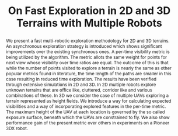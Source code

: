 ---
layout: project-page-new
title: "On Fast Exploration in 2D and 3D Terrains with Multiple Robots"
authors:
  - name: Rahul Sawhney
    sup: #
  - name: K. Madhava Krishna
    sup: #
  - name: Kannan Srinathan
    sup: #
affiliations:
  - name: IIIT Hyderabad, India
    link: https://robotics.iiit.ac.in
    sup: #
permalink: /publications/2009/Sawhney_On-Fast-Exploration/
abstract: "We present a fast multi-robotic exploration methodology for 2D and 3D terrains. An asynchronous exploration strategy is introduced which shows significant improvements over the
existing synchronous ones. A per-time visibility metric is being utilized by the algorithm. The metric allots the same weight for points for next view whose visibility over time ratios are equal.
The outcome of this is that while the number of points visited to explore a terrain is nearly the same as other popular metrics found in literature, the time length of the paths are smaller in
this case resulting in reduced time exploration. The results have been verified through extensive simulations in 2D and 3D. In 2D multiple robots explore unknown terrains that are office like,
cluttered, corridor like and various combinations of these. In 3D we consider the case of multiple UAVs exploring a terrain represented as height fields. We introduce a way for calculating
expected visibilities and a way of incorporating explored features in the per-time metric. The maximum height of the UAV at each location is governed by the so called exposure surface, beneath
which the UAVs are constrained to fly. We also show performance gain of the present metric over others in experiments on a Pioneer 3DX robot. "
paper: https://robotics.iiit.ac.in/uploads/Main/Publications/2009_2.pdf
# iframe: https://www.youtube.com/embed/jhjskX4FQwA

---